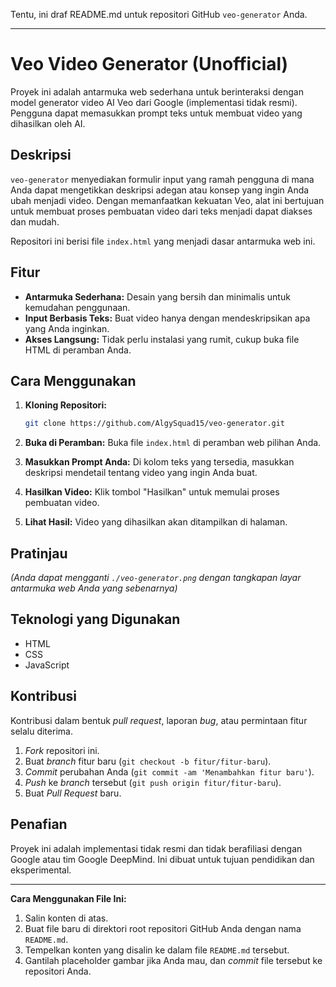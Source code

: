 Tentu, ini draf README.md untuk repositori GitHub `veo-generator` Anda.

-----

# Veo Video Generator (Unofficial)

[](https://www.google.com/search?q=https://algy15.github.io/veo-generator/)

Proyek ini adalah antarmuka web sederhana untuk berinteraksi dengan model generator video AI Veo dari Google (implementasi tidak resmi). Pengguna dapat memasukkan prompt teks untuk membuat video yang dihasilkan oleh AI.

## Deskripsi

`veo-generator` menyediakan formulir input yang ramah pengguna di mana Anda dapat mengetikkan deskripsi adegan atau konsep yang ingin Anda ubah menjadi video. Dengan memanfaatkan kekuatan Veo, alat ini bertujuan untuk membuat proses pembuatan video dari teks menjadi dapat diakses dan mudah.

Repositori ini berisi file `index.html` yang menjadi dasar antarmuka web ini.

## Fitur

  * **Antarmuka Sederhana:** Desain yang bersih dan minimalis untuk kemudahan penggunaan.
  * **Input Berbasis Teks:** Buat video hanya dengan mendeskripsikan apa yang Anda inginkan.
  * **Akses Langsung:** Tidak perlu instalasi yang rumit, cukup buka file HTML di peramban Anda.

## Cara Menggunakan

1.  **Kloning Repositori:**

    ```bash
    git clone https://github.com/AlgySquad15/veo-generator.git
    ```

2.  **Buka di Peramban:**
    Buka file `index.html` di peramban web pilihan Anda.

3.  **Masukkan Prompt Anda:**
    Di kolom teks yang tersedia, masukkan deskripsi mendetail tentang video yang ingin Anda buat.

4.  **Hasilkan Video:**
    Klik tombol "Hasilkan" untuk memulai proses pembuatan video.

5.  **Lihat Hasil:**
    Video yang dihasilkan akan ditampilkan di halaman.

## Pratinjau

*(Anda dapat mengganti `./veo-generator.png` dengan tangkapan layar antarmuka web Anda yang sebenarnya)*

## Teknologi yang Digunakan

  * HTML
  * CSS
  * JavaScript

## Kontribusi

Kontribusi dalam bentuk *pull request*, laporan *bug*, atau permintaan fitur selalu diterima.

1.  *Fork* repositori ini.
2.  Buat *branch* fitur baru (`git checkout -b fitur/fitur-baru`).
3.  *Commit* perubahan Anda (`git commit -am 'Menambahkan fitur baru'`).
4.  *Push* ke *branch* tersebut (`git push origin fitur/fitur-baru`).
5.  Buat *Pull Request* baru.

## Penafian

Proyek ini adalah implementasi tidak resmi dan tidak berafiliasi dengan Google atau tim Google DeepMind. Ini dibuat untuk tujuan pendidikan dan eksperimental.

-----

**Cara Menggunakan File Ini:**

1.  Salin konten di atas.
2.  Buat file baru di direktori root repositori GitHub Anda dengan nama `README.md`.
3.  Tempelkan konten yang disalin ke dalam file `README.md` tersebut.
4.  Gantilah placeholder gambar jika Anda mau, dan *commit* file tersebut ke repositori Anda.
